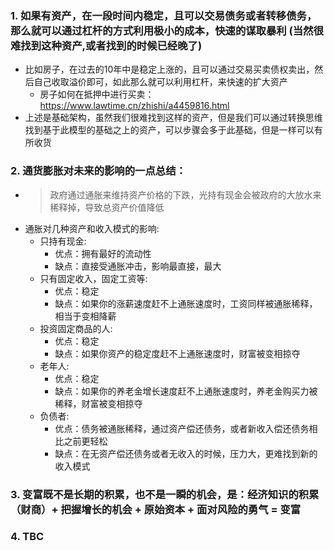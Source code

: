 ### 1. 如果有资产，在一段时间内稳定，且可以交易债务或者转移债务，那么就可以通过杠杆的方式利用极小的成本，快速的谋取暴利 (当然很难找到这种资产,或者找到的时候已经晚了)
- 比如房子，在过去的10年中是稳定上涨的，且可以通过交易买卖债权卖出，然后自己收取溢价即可，如此那么就可以利用杠杆，来快速的扩大资产
  - 房子如何在抵押中进行买卖：https://www.lawtime.cn/zhishi/a4459816.html
- 上述是基础架构，虽然我们很难找到这样的资产，但是我们可以通过转换思维找到基于此模型的基础之上的资产，可以步骤会多于此基础，但是一样可以有所收货

### 2. 通货膨胀对未来的影响的一点总结：
- > 政府通过通胀来维持资产价格的下跌，光持有现金会被政府的大放水来稀释掉，导致总资产价值降低
- 通胀对几种资产和收入模式的影响:
  - 只持有现金:
    - 优点：拥有最好的流动性
    - 缺点：直接受通胀冲击，影响最直接，最大 
  - 只有固定收入，固定工资等:
    - 优点：稳定
    - 缺点：如果你的涨薪速度赶不上通胀速度时，工资同样被通胀稀释，相当于变相降薪
  - 投资固定商品的人:
    - 优点：稳定
    - 缺点：如果你资产的稳定度赶不上通胀速度时，财富被变相掠夺
  - 老年人:
    - 优点：稳定
    - 缺点：如果你的养老金增长速度赶不上通胀速度时，养老金购买力被稀释，财富被变相掠夺
  - 负债者:
    - 优点：债务被通胀稀释，通过资产偿还债务，或者新收入偿还债务相比之前更轻松
    - 缺点：在无资产偿还债务或者无收入的时候，压力大，更难找到新的收入模式
   
### 3. 变富既不是长期的积累，也不是一瞬的机会，是：经济知识的积累（财商）+ 把握增长的机会 + 原始资本 + 面对风险的勇气 = 变富

### 4. TBC
